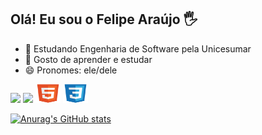 ## Olá! Eu sou o Felipe Araújo 🖐️

- 🔭 Estudando Engenharia de Software pela Unicesumar
- 📖 Gosto de aprender e estudar
- 😄 Pronomes: ele/dele

<div>
  <a href = "mailto:felipearaujosouza22@gmail.com"><img src="https://img.shields.io/badge/-Gmail-%23333?style=for-the-badge&logo=gmail&logoColor=white" target="_blank"></a>
  <a href= "https://linkedin.com/in/felipe-araújo-s" target="_blank"><img src="https://img.shields.io/badge/-LinkedIn-%230077B5?style=for-the-badge&logo=linkedin&logoColor=white" target="_blank"></a> 
  <img align="" alt="HTML" height="30" width="40" src="https://raw.githubusercontent.com/devicons/devicon/master/icons/html5/html5-original.svg">
  <img align="" alt="CSS" height="30" width="40" src="https://raw.githubusercontent.com/devicons/devicon/master/icons/css3/css3-original.svg">
</div>

[![Anurag's GitHub stats](https://github-readme-stats.vercel.app/api?username=FelipeA-S&theme=github_dark_dimmed&hide=prs&count_private=true&show_icons=true)](https://github.com/anuraghazra/github-readme-stats)
